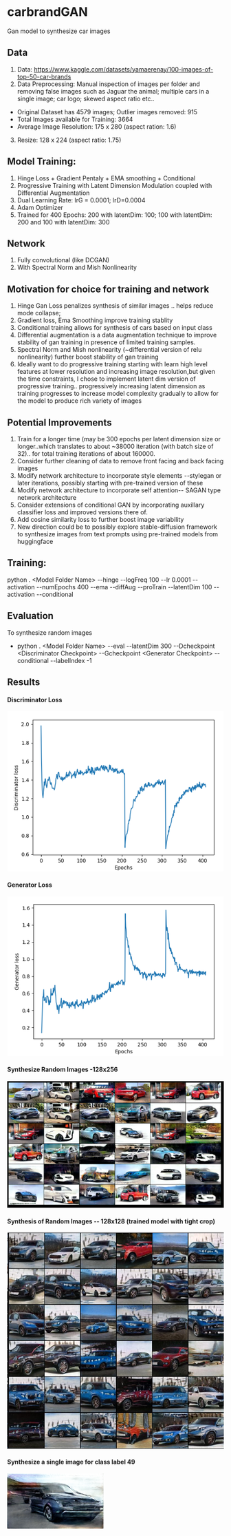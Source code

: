 # carbrandGAN
Gan model to synthesize car images

## Data
1. Data: https://www.kaggle.com/datasets/yamaerenay/100-images-of-top-50-car-brands
2. Data Preprocessing: Manual inspection of images per folder and removing false images such as Jaguar the animal; multiple cars in a single image; car logo; skewed aspect ratio etc..
  * Original Dataset has 4579 images; Outlier images removed: 915 
  * Total Images available for Training: 3664
  * Average Image Resolution: 175 x 280 (aspect ration: 1.6)
3. Resize: 128 x 224 (aspect ratio: 1.75)

## Model Training:
1. Hinge Loss  + Gradient Pentaly + EMA smoothing + Conditional 
2. Progressive Training with Latent Dimension Modulation coupled with Differential Augmentation
3. Dual Learning Rate: lrG = 0.0001; lrD=0.0004
4. Adam Optimizer
5. Trained for 400 Epochs: 200 with latentDim: 100; 100 with latentDim: 200 and 100 with latentDim: 300

## Network
1. Fully convolutional (like DCGAN)
2. With Spectral Norm and Mish Nonlinearity

## Motivation for choice for training and network
1. Hinge Gan Loss penalizes synthesis of similar images .. helps reduce mode collapse; 
2. Gradient loss, Ema Smoothing improve training stablity
3. Conditional training allows for synthesis of cars based on input class 
4. Differential augmentation is a data augmentation technique to improve stability of gan training in presence of limited training samples.
5. Spectral Norm and Mish nonlinearity (~differential version of relu nonlinearity) further boost stability of gan training
6. Ideally want to do progressive training starting with learn high level features at lower resolution and increasing image resolution,but given the time constraints, I chose to implement latent dim version of progressive training.. progressively increasing latent dimension as training progresses to increase model complexity gradually to allow for the model to produce rich variety of images

## Potential Improvements
1. Train for a longer time (may be 300 epochs per latent dimension size or longer..which translates to about ~38000 iteration (with batch size of 32).. for total training iterations of about 160000.
2. Consider further cleaning of data to remove front facing and back facing images
3. Modify network architecture to incorporate style elements --stylegan or later iterations, possibly starting with pre-trained version of these
4. Modify network architecture to incorporate self attention-- SAGAN type network architecture
5. Consider extensions of conditional GAN by incorporating auxillary classifier loss and improved versions there of.
6. Add cosine similarity loss to further boost image variability
7. New direction could be to possibly explore stable-diffusion framework to synthesize images from text prompts using pre-trained models from huggingface


## Training:

python . \<Model Folder Name\> --hinge --logFreq 100 --lr 0.0001 --activation --numEpochs 400 --ema --diffAug --proTrain --latentDim 100 --activation --conditional
 
## Evaluation
 To synthesize random images
* python . \<Model Folder Name\> --eval --latentDim 300 --Dcheckpoint \<Discriminator Checkpoint\> --Gcheckpoint \<Generator Checkpoint\> --conditional --labelIndex -1

## Results
 #### Discriminator Loss
![Screenshot](images/DiscLoss.png)
 #### Generator Loss
![Screenshot](images/GenLoss.png)
 #### Synthesize Random Images -128x256
![Screenshot](images/RandomGeneratedImages.png)
 #### Synthesis of Random Images -- 128x128 (trained model with tight crop)
 ![Screenshot](images/TightCrop_Model.png)
 #### Synthesize a single image for class label 49
![Screenshot](images/image_-1--1-49.png)

